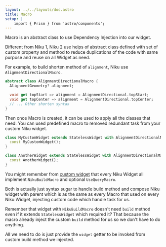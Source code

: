 ```yaml
---
layout: ../../layouts/doc.astro
title: Macro
setup: |
    import { Prism } from 'astro/components';
---
```

Macro is an abstract class to use Dependency Injection into our widget.

Different from Niku 1, Niku 2 use helps of abstract class defined with set of custom property and method to reduce duplications of the code with same purpose and reuse on all Widget as need. 

For example, to build shorten method of `alignment`, Niku use `AlignmentDirectionalMacro`.
```dart
abstract class AlignmentDirectionalMacro {
  AlignmentGeometry? alignment;

  void get topStart => alignment = AlignmentDirectional.topStart;
  void get topCenter => alignment = AlignmentDirectional.topCenter;
  // ... Other shorten syntax
}
```

Then once Macro is created, it can be used to apply all the classes that need.
You can used predefined macro to removed redundant task from your custom Niku widget.
```dart
class MyCustomWidget extends StatelessWidget with AlignmentDirectionalMacro {
  const MyCustomWidget();
}

class AnotherWidget extends StatelessWidget with AlignmentDirectionalMacro {
  const AnotherWidget();
}
```

You might remember from [custom widget](/docs/custom-widget) that every Niku Widget all implement `NikuBuildMacro` and optional `UseQueryMacro`.

Both is actually just syntax sugar to handle build method and compose Niku widget with parent which is as the same as every Macro that used on every Niku Widget, injecting custom code which handle task for us.

Remember that widget with `NikuBuildMacro` doesn't need `build` method even if it extends `StatelessWidget` which required it? That because the macro already inject the custom `build` method for us so we don't have to do anything.

All we need to do is just provide the `widget` getter to be invoked from custom build method we injected. 
